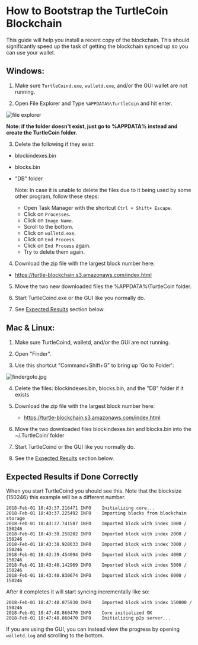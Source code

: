 # How to Bootstrap the TurtleCoin Blockchain

This guide will help you install a recent copy of the blockchain. This should significantly speed up the task of getting the blockchain synced up so you can use your wallet.

## Windows:
1. Make sure `TurtleCoind.exe`, `walletd.exe`, and/or the GUI wallet are not running.

2. Open File Explorer and Type `%APPDATA%\TurtleCoin` and hit enter.

![file explorer](https://github.com/turtlecoin/turtlecoin-wiki/blob/master/images/file_explorer.jpg)

**Note: if the folder doesn't exist, just go to %APPDATA% instead and create the TurtleCoin folder.**

3. Delete the following if they exist:

 * blockindexes.bin
 * blocks.bin
 * "DB" folder
 
    Note: In case it is unable to delete the files due to it being used by some other program, follow these steps:
    - Open Task Manager with the shortcut `Ctrl + Shift+ Escape`.
    - Click on `Processes`.
    - Click on `Image Name`.
    - Scroll to the bottom.
    - Click on `walletd.exe`.
    - Click on `End Process`.
    - Click on `End Process` again.
    - Try to delete them again.


4. Download the zip file with the largest block number here:

 * https://turtle-blockchain.s3.amazonaws.com/index.html

5. Move the two new downloaded files the %APPDATA%\TurtleCoin folder.

6. Start TurtleCoind.exe or the GUI like you normally do.

7. See [Expected Results](#ExpectedResults) section below.



## Mac & Linux:
1. Make sure TurtleCoind, walletd, and/or the GUI are not running.

2. Open "Finder".

3. Use this shortcut "Command+Shift+G" to bring up 'Go to Folder':

![findergoto.jpg](https://github.com/turtlecoin/turtlecoin-wiki/blob/master/images/findergoto.jpg)

4. Delete the files: blockindexes.bin, blocks.bin, and the "DB" folder if it exists

5. Download the zip file with the largest block number here:
	* https://turtle-blockchain.s3.amazonaws.com/index.html
	
6. Move the two downloaded files blockindexes.bin and blocks.bin into the  ~/.TurtleCoin/ folder

7. Start TurtleCoind or the GUI like you normally do.

8. See the [Expected Results](#ExpectedResults) section below.

## Expected Results if Done Correctly <a name="ExpectedResults"></a>

When you start TurtleCoind you should see this. Note that the blocksize (150246) this example will be a different number.
```
2018-Feb-01 18:43:37.216471 INFO    Initializing core...
2018-Feb-01 18:43:37.225492 INFO    Importing blocks from blockchain storage
2018-Feb-01 18:43:37.741587 INFO    Imported block with index 1000 / 150246
2018-Feb-01 18:43:38.258202 INFO    Imported block with index 2000 / 150246
2018-Feb-01 18:43:38.928033 INFO    Imported block with index 3000 / 150246
2018-Feb-01 18:43:39.454094 INFO    Imported block with index 4000 / 150246
2018-Feb-01 18:43:40.142969 INFO    Imported block with index 5000 / 150246
2018-Feb-01 18:43:40.830674 INFO    Imported block with index 6000 / 150246
```

After it completes it will start syncing incrementally like so:
```
2018-Feb-01 18:47:48.075930 INFO    Imported block with index 150000 / 150246
2018-Feb-01 18:47:48.860470 INFO    Core initialized OK
2018-Feb-01 18:47:48.860470 INFO    Initializing p2p server...
```

If you are using the GUI, you can instead view the progress by opening `walletd.log` and scrolling to the bottom.
